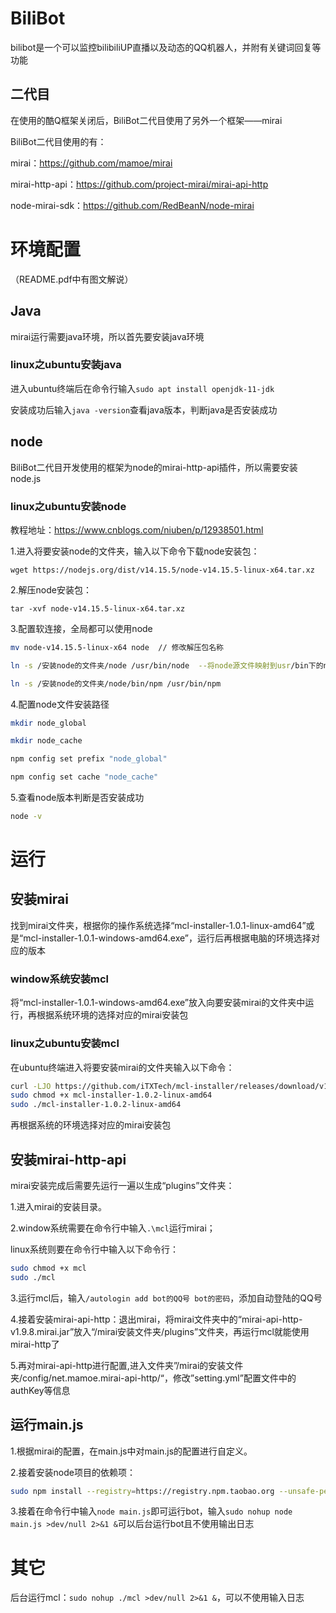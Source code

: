 # BiliBot

bilibot是一个可以监控bilibiliUP直播以及动态的QQ机器人，并附有关键词回复等功能

## 二代目

在使用的酷Q框架关闭后，BiliBot二代目使用了另外一个框架——mirai

BiliBot二代目使用的有：

mirai：https://github.com/mamoe/mirai

mirai-http-api：https://github.com/project-mirai/mirai-api-http

node-mirai-sdk：https://github.com/RedBeanN/node-mirai

# 环境配置

（README.pdf中有图文解说）

## Java

mirai运行需要java环境，所以首先要安装java环境

### linux之ubuntu安装java

进入ubuntu终端后在命令行输入`sudo apt install openjdk-11-jdk`

安装成功后输入`java -version`查看java版本，判断java是否安装成功

## node

BiliBot二代目开发使用的框架为node的mirai-http-api插件，所以需要安装node.js

### linux之ubuntu安装node

教程地址：https://www.cnblogs.com/niuben/p/12938501.html

1.进入将要安装node的文件夹，输入以下命令下载node安装包：

`wget https://nodejs.org/dist/v14.15.5/node-v14.15.5-linux-x64.tar.xz`

2.解压node安装包：

`tar -xvf node-v14.15.5-linux-x64.tar.xz`

3.配置软连接，全局都可以使用node

```bash
mv node-v14.15.5-linux-x64 node  // 修改解压包名称

ln -s /安装node的文件夹/node /usr/bin/node  --将node源文件映射到usr/bin下的node文件

ln -s /安装node的文件夹/node/bin/npm /usr/bin/npm
```

4.配置node文件安装路径

```bash
mkdir node_global

mkdir node_cache

npm config set prefix "node_global"

npm config set cache "node_cache"
```

5.查看node版本判断是否安装成功

```bash
node -v
```

# 运行

## 安装mirai

找到mirai文件夹，根据你的操作系统选择“mcl-installer-1.0.1-linux-amd64”或是“mcl-installer-1.0.1-windows-amd64.exe”，运行后再根据电脑的环境选择对应的版本

### window系统安装mcl

将“mcl-installer-1.0.1-windows-amd64.exe”放入向要安装mirai的文件夹中运行，再根据系统环境的选择对应的mirai安装包

### linux之ubuntu安装mcl

在ubuntu终端进入将要安装mirai的文件夹输入以下命令：

```bash
curl -LJO https://github.com/iTXTech/mcl-installer/releases/download/v1.0.2/mcl-installer-1.0.2-linux-amd64
sudo chmod +x mcl-installer-1.0.2-linux-amd64
sudo ./mcl-installer-1.0.2-linux-amd64
```

再根据系统的环境选择对应的mirai安装包

## 安装mirai-http-api

mirai安装完成后需要先运行一遍以生成“plugins”文件夹：

1.进入mirai的安装目录。

2.window系统需要在命令行中输入`.\mcl`运行mirai；

linux系统则要在命令行中输入以下命令行：

```bash
sudo chmod +x mcl
sudo ./mcl
```

3.运行mcl后，输入`/autologin add bot的QQ号 bot的密码`，添加自动登陆的QQ号

4.接着安装mirai-api-http：退出mirai，将mirai文件夹中的“mirai-api-http-v1.9.8.mirai.jar”放入“/mirai安装文件夹/plugins”文件夹，再运行mcl就能使用mirai-http了

5.再对mirai-api-http进行配置,进入文件夹”/mirai的安装文件夹/config/net.mamoe.mirai-api-http/“，修改”setting.yml”配置文件中的authKey等信息

## 运行main.js

1.根据mirai的配置，在main.js中对main.js的配置进行自定义。

2.接着安装node项目的依赖项：

```bash
sudo npm install --registry=https://registry.npm.taobao.org --unsafe-perm
```

3.接着在命令行中输入`node main.js`即可运行bot，输入`sudo nohup node main.js >dev/null 2>&1 &`可以后台运行bot且不使用输出日志

# 其它

后台运行mcl：`sudo nohup ./mcl >dev/null 2>&1 &`，可以不使用输入日志


